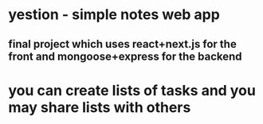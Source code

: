 # yestion - simple notes web app
## final project which uses react+next.js for the front and mongoose+express for the backend

# you can create lists of tasks and you may share lists with others